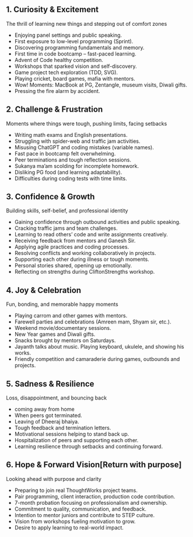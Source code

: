 ## 1. Curiosity & Excitement

The thrill of learning new things and stepping out of comfort zones

- Enjoying panel settings and public speaking.
- First exposure to low-level programming (Sprint).
- Discovering programming fundamentals and memory.
- First time in code bootcamp – fast-paced learning.
- Advent of Code healthy competition.
- Workshops that sparked vision and self-discovery.
- Game project tech exploration (TDD, SVG).
- Playing cricket, board games, mafia with mentors.
- Wow! Moments: MacBook at PG, Zentangle, museum visits, Diwali gifts.
- Pressing the fire alarm by accident.

## 2. Challenge & Frustration

Moments where things were tough, pushing limits, facing setbacks

- Writing math exams and English presentations.
- Struggling with spider-web and traffic jam activities.
- Misusing ChatGPT and coding mistakes (variable names).
- Fast pace in bootcamp felt overwhelming.
- Peer terminations and tough reflection sessions.
- Sukanya ma’am scolding for incomplete homework.
- Disliking PG food (and learning adaptability).
- Difficulties during coding tests with time limits.

## 3. Confidence & Growth

Building skills, self-belief, and professional identity

- Gaining confidence through outbound activities and public speaking.
- Cracking traffic jams and team challenges.
- Learning to read others’ code and write assignments creatively.
- Receiving feedback from mentors and Ganesh Sir.
- Applying agile practices and coding processes.
- Resolving conflicts and working collaboratively in projects.
- Supporting each other during illness or tough moments.
- Personal stories shared, opening up emotionally.
- Reflecting on strengths during CliftonStrengths workshop.

## 4. Joy & Celebration

Fun, bonding, and memorable happy moments

- Playing carrom and other games with mentors.
- Farewell parties and celebrations (Amreen mam, Shyam sir, etc.).
- Weekend movie/documentary sessions.
- New Year games and Diwali gifts.
- Snacks brought by mentors on Saturdays.
- Jayanth talks about music. Playing keyboard, ukulele, and showing his works.
- Friendly competition and camaraderie during games, outbounds and projects.

## 5. Sadness & Resilience

Loss, disappointment, and bouncing back

- coming away from home
- When peers got terminated.
- Leaving of Dheeraj bhaiya.
- Tough feedback and termination letters.
- Motivational sessions helping to stand back up.
- Hospitalization of peers and supporting each other.
- Learning resilience through setbacks and continuing forward.

## 6. Hope & Forward Vision[Return with purpose]

Looking ahead with purpose and clarity

- Preparing to join real ThoughtWorks project teams.
- Pair programming, client interaction, production code contribution.
- 7-month probation focusing on professionalism and ownership.
- Commitment to quality, communication, and feedback.
- Intention to mentor juniors and contribute to STEP culture.
- Vision from workshops fueling motivation to grow.
- Desire to apply learning to real-world impact.
